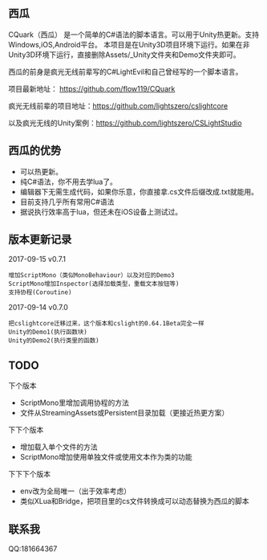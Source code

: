 ## 西瓜
CQuark（西瓜） 是一个简单的C#语法的脚本语言。可以用于Unity热更新。支持Windows,iOS,Android平台。
本项目是在Unity3D项目环境下运行。如果在非Unity3D环境下运行，直接删除Assets/_Unity文件夹和Demo文件夹即可。

西瓜的前身是疯光无线前辈写的C#LightEvil和自己曾经写的一个脚本语言。

项目最新地址：    	https://github.com/flow119/CQuark

疯光无线前辈的项目地址：https://github.com/lightszero/cslightcore

以及疯光无线的Unity案例：https://github.com/lightszero/CSLightStudio



## 西瓜的优势

* 可以热更新。
* 纯C#语法，你不用去学lua了。
* 编辑器下无需生成代码，如果你乐意，你直接拿.cs文件后缀改成.txt就能用。
* 目前支持几乎所有常用C#语法
* 据说执行效率高于lua，但还未在iOS设备上测试过。




## 版本更新记录
2017-09-15 v0.7.1
    
    增加ScriptMono（类似MonoBehaviour）以及对应的Demo3
	ScriptMono增加Inspector(选择加载类型，重载文本按钮等) 
    支持协程(Coroutine)
    
2017-09-14 v0.7.0
    
    把cslightcore迁移过来，这个版本和cslight的0.64.1Beta完全一样
    Unity的Demo1(执行函数块)
    Unity的Demo2(执行类里的函数)


## TODO

下个版本

* ScriptMono里增加调用协程的方法
* 文件从StreamingAssets或Persistent目录加载（更接近热更方案）

下下个版本

* 增加载入单个文件的方法
* ScriptMono增加使用单独文件或使用文本作为类的功能

下下下个版本
* env改为全局唯一（出于效率考虑）
* 类似XLua和Bridge，把项目里的cs文件转换成可以动态替换为西瓜的脚本

## 联系我
QQ:181664367
